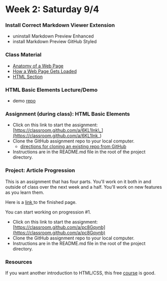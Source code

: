 # Week 2: Saturday 9/4

### Install Correct Markdown Viewer Extension

* uninstall Markdown Preview Enhanced
* install Markdown Preview GitHub Styled

### Class Material

* [Anatomy of a Web Page](../how-the-web-works/anatomy-of-a-web-page.md)
* [How a Web Page Gets Loaded](../how-the-web-works/how-a-web-page-gets-loaded.md)
* [HTML Section](../html-css-intro/html-intro/)

### HTML Basic Elements Lecture/Demo

* demo [repo](https://github.com/hoc-demos/html-basic-elements-demo)

### Assignment \(during class\): HTML Basic Elements

* Click on this link to start the assignment: [https://classroom.github.com/a/6KL1Ink\_](https://classroom.github.com/a/6KL1Ink_)
* Clone the GitHub assignment repo to your local computer.
  * [directions for cloning an existing repo from GitHub](../appendix/git-github/cloning-from-an-existing-github-repo.md)
* Instructions are in the README.md file in the root of the project directory.

### Project: Article Progression

This is an assignment that has four parts. You'll work on it both in and outside of class over the next week and a half. You'll work on new features as you learn them. 

Here is a [link ](https://ecstatic-liskov-5f80b2.netlify.app/)to the finished page.

You can start working on progression \#1.

* Click on this link to start the assignment: [https://classroom.github.com/a/pc8Gqynb](https://classroom.github.com/a/pc8Gqynb)
* Clone the GitHub assignment repo to your local computer.
* Instructions are in the README.md file in the root of the project directory.

### Resources

If you want another introduction to HTML/CSS, this free [course](https://scrimba.com/learn/htmlcss/introduction-c4GE7ns6) is good.

